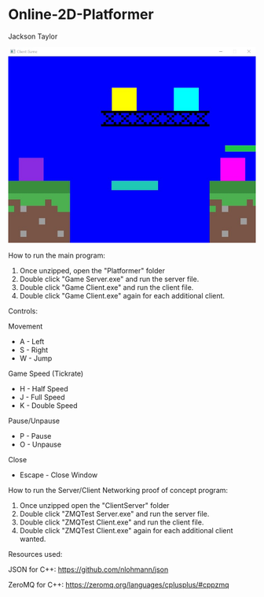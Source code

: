 # Online-2D-Platformer
Jackson Taylor

![alt text](https://github.com/ncjack/Online-2D-Platformer/blob/main/4%20player%20platformer.jpg?raw=true)

How to run the main program:
1. Once unzipped, open the "Platformer" folder
2. Double click "Game Server.exe" and run the server file.
3. Double click "Game Client.exe" and run the client file.
4. Double click "Game Client.exe" again for each additional client.


Controls:

Movement
- A - Left
- S - Right
- W - Jump

Game Speed (Tickrate)
- H - Half Speed
- J - Full Speed
- K - Double Speed


Pause/Unpause
- P - Pause
- O - Unpause

Close
- Escape - Close Window


How to run the Server/Client Networking proof of concept program:
1. Once unzipped open the "ClientServer" folder
2. Double click "ZMQTest Server.exe" and run the server file.
3. Double click "ZMQTest Client.exe" and run the client file.
4. Double click "ZMQTest Client.exe" again for each additional client wanted.


Resources used:

JSON for C++: https://github.com/nlohmann/json

ZeroMQ for C++: https://zeromq.org/languages/cplusplus/#cppzmq
